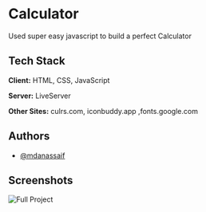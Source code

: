 
# Calculator

Used super easy javascript to build a perfect Calculator


## Tech Stack

**Client:** HTML, CSS, JavaScript

**Server:** LiveServer

**Other Sites:** culrs.com, iconbuddy.app ,fonts.google.com



## Authors

- [@mdanassaif](https://www.github.com/mdanassaif)


## Screenshots

![Full Project](https://snipboard.io/73UBnQ.jpg)

